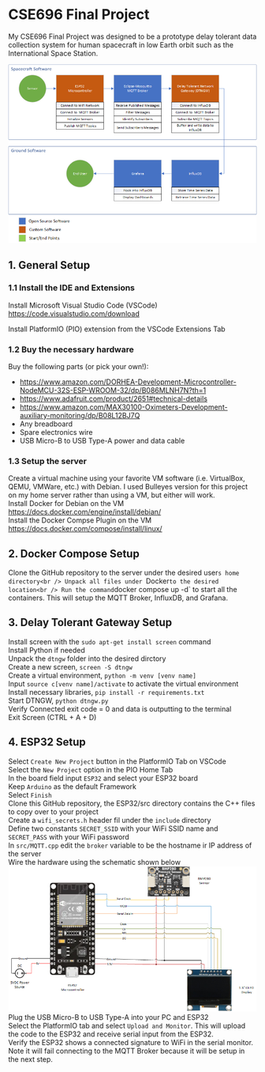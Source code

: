 # CSE696 Final Project
My CSE696 Final Project was designed to be a prototype delay tolerant data collection system for human spacecraft in low Earth orbit such as the International Space Station.

![Software Implementation Diagram](https://github.com/bkhutton/CSE696/blob/master/Software_Implementation_Diagram.png?raw=true)

## 1. General Setup
### 1.1 Install the IDE and Extensions
Install Microsoft Visual Studio Code (VSCode)<br />
https://code.visualstudio.com/download

Install PlatformIO (PIO) extension from the VSCode Extensions Tab<br />

### 1.2 Buy the necessary hardware
Buy the following parts (or pick your own!):<br />
* https://www.amazon.com/DORHEA-Development-Microcontroller-NodeMCU-32S-ESP-WROOM-32/dp/B086MLNH7N?th=1
* https://www.adafruit.com/product/2651#technical-details
* https://www.amazon.com/MAX30100-Oximeters-Development-auxiliary-monitoring/dp/B08L12BJ7Q
* Any breadboard
* Spare electronics wire
* USB Micro-B to USB Type-A power and data cable

### 1.3 Setup the server
Create a virtual machine using your favorite VM software (i.e. VirtualBox, QEMU, VMWare, etc.) with Debian. I used Bulleyes version for this project on my home server rather than using a VM, but either will work.<br />
Install Docker for Debian on the VM<br />
https://docs.docker.com/engine/install/debian/<br />
Install the Docker Compse Plugin on the VM<br />
https://docs.docker.com/compose/install/linux/<br />

## 2. Docker Compose Setup
Clone the GitHub repository to the server under the desired user`s home directory<br />
Unpack all files under `Docker` to the desired location<br />
Run the command `docker compose up -d` to start all the containers. This will setup the MQTT Broker, InfluxDB, and Grafana.<br />

## 3. Delay Tolerant Gateway Setup
Install screen with the `sudo apt-get install screen` command<br />
Install Python if needed<br />
Unpack the `dtngw` folder into the desired dirctory<br />
Create a new screen, `screen -S dtngw`<br />
Create a virtual environment, `python -m venv [venv name]`<br />
Input `source c[venv name]/activate` to activate the virtual environment<br />
Install necessary libraries, `pip install -r requirements.txt`<br />
Start DTNGW, `python dtngw.py`<br />
Verify Connected exit code = 0 and data is outputting to the terminal<br />
Exit Screen (CTRL + A + D)<br />

## 4. ESP32 Setup
Select `Create New Project` button in the PlatformIO Tab on VSCode<br />
Select the `New Project` option in the PIO Home Tab<br />
In the board field input `ESP32` and select your ESP32 board<br />
Keep `Arduino` as the default Framework<br />
Select `Finish`<br />
Clone this GitHub repository, the ESP32/src directory contains the C++ files to copy over to your project<br />
Create a `wifi_secrets.h` header fil under the `include` directory<br />
Define two constants `SECRET_SSID` with your WiFi SSID name and `SECRET_PASS` with your WiFi password<br />
In `src/MQTT.cpp` edit the `broker` variable to be the hostname ir IP address of the server<br />
Wire the hardware using the schematic shown below<br />
![Circuit Diagram](https://github.com/bkhutton/CSE696/blob/master/Circuit_Diagram.png?raw=true)
Plug the USB Micro-B to USB Type-A into your PC and ESP32<br />
Select the PlatformIO tab and select `Upload and Monitor`. This will upload the code to the ESP32 and receive serial input from the ESP32.<br />
Verify the ESP32 shows a connected signature to WiFi in the serial monitor. Note it will fail connecting to the MQTT Broker because it will be setup in the next step.